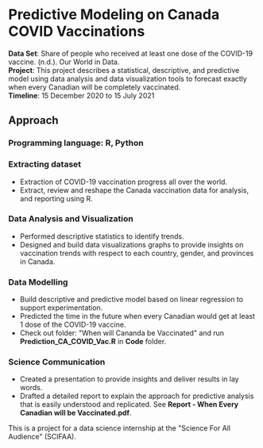 # Predictive Modeling on Canada COVID Vaccinations
**Data Set**: Share of people who received at least one dose of the COVID-19 vaccine. (n.d.). Our World in Data. <br />
**Project**: This project describes a statistical, descriptive, and predictive model using data analysis and data visualization tools to forecast exactly when every Canadian will be completely vaccinated.<br />
**Timeline**: 15 December 2020 to 15 July 2021 <br />
## Approach
### Programming language: R, Python 
### Extracting dataset
- Extraction of COVID-19 vaccination progress all over the world.<br />
- Extract, review and reshape the Canada vaccination data for analysis, and reporting using R.<br />
### Data Analysis and Visualization
- Performed descriptive statistics to identify trends.<br />
- Designed and build data visualizations graphs to provide insights on vaccination trends with respect to each country, gender, and provinces in Canada.<br />
### Data Modelling
- Build descriptive and predictive model based on linear regression to support experimentation.<br /> 
- Predicted the time in the future when every Canadian would get at least 1 dose of the COVID-19 vaccine.<br />
- Check out folder: "When will Cananda be Vaccinated" and run **Prediction_CA_COVID_Vac.R** in **Code** folder.
### Science Communication
- Created a presentation to provide insights and deliver results in lay words.<br />
- Drafted a detailed report to explain the approach for predictive analysis that is easily understood and replicated. See **Report - When Every Canadian will be Vaccinated.pdf**.<br />


This is a project for a data science internship at the "Science For All Audience" (SCIFAA).
